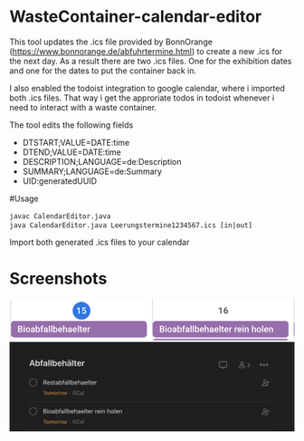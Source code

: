 # WasteContainer-calendar-editor
This tool updates the .ics file provided by BonnOrange (https://www.bonnorange.de/abfuhrtermine.html) to create a new .ics for the next day.
As a result there are two .ics files. One for the exhibition dates and one for the dates to put the container back in.

I also enabled the todoist integration to google calendar, where i imported both .ics files. 
That way i get the approriate todos in todoist whenever i need to interact with a waste container.

The tool edits the following fields
* DTSTART;VALUE=DATE:time
* DTEND;VALUE=DATE:time
* DESCRIPTION;LANGUAGE=de:Description
* SUMMARY;LANGUAGE=de:Summary
* UID:generatedUUID

#Usage
```
javac CalendarEditor.java
java CalendarEditor.java Leerungstermine1234567.ics [in|out]
```
Import both generated .ics files to your calendar

# Screenshots
![Google Calendar](gcal_screenshot.png "Google Calendar screenshot")
![Todoist](todoist_screenshot.png "Todoist screenshot")

